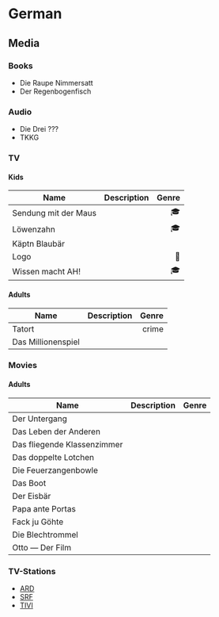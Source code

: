 # German
## Media
### Books
- Die Raupe Nimmersatt
- Der Regenbogenfisch
### Audio
- Die Drei ???
- TKKG
### TV
#### Kids
Name  | Description | Genre |
 ------------ | :-----------: | -----------: |
 Sendung mit der Maus | |:mortar_board:|
 Löwenzahn | | :mortar_board:|
 Käptn Blaubär | | |
 Logo | | :newspaper:|
 Wissen macht AH! | | :mortar_board:|
#### Adults
Name  | Description | Genre |
 ------------ | :-----------: | -----------: |
 Tatort | |crime|
 Das Millionenspiel | || 

### Movies
#### Adults
Name  | Description | Genre |
 ------------ | :-----------: | -----------: |
 Der Untergang | | |
 Das Leben der Anderen | | |
 Das fliegende Klassenzimmer | | |
 Das doppelte Lotchen | | | 
 Die Feuerzangenbowle | | |
 Das Boot | | |
 Der Eisbär | | |
 Papa ante Portas | | |
 Fack ju Göhte | | |
 Die Blechtrommel | | |
 Otto — Der Film | | | 
### TV-Stations
- [ARD](http://www.ardmediathek.de/tv)
- [SRF](http://www.srf.ch/)
- [TIVI](http://www.tivi.de/)
